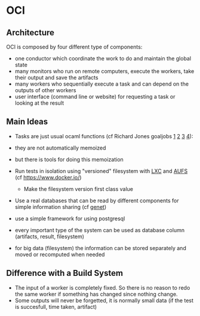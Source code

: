 # OCI #

## Architecture ##

OCI is composed by four different type of components:

- one conductor which coordinate the work to do and maintain the global state
- many monitors who run on remote computers, execute the workers, take their output
  and save the artifacts
- many workers who sequentially execute a task and can depend on the
  outputs of other workers
- user interface (command line or website) for requesting a task or
  looking at the result

## Main Ideas ##

- Tasks are just usual ocaml functions (cf Richard Jones goaljobs [1](https://rwmj.wordpress.com/2013/09/19/goaljobs-part-1/) [2](https://rwmj.wordpress.com/2013/09/20/goaljobs-part-2/) [3](https://rwmj.wordpress.com/2013/09/20/goaljobs-part-3/) [4](https://rwmj.wordpress.com/2013/09/20/goaljobs-part-4/)):
 - they are not automatically memoized
 - but there is tools for doing this memoization

- Run tests in isolation using "versioned" filesystem with [LXC](http://linuxcontainers.org/) and [AUFS](http://en.wikipedia.org/wiki/Aufs) (cf https://www.docker.io/)
  - Make the filesystem version first class value

- Use a real databases that can be read by different components for
  simple information sharing (cf [genet](http://zoggy.github.io/genet/))
 - use a simple framework for using postgresql
 - every important type of the system can be used as database
   column (artifacts, result, filesystem)
 - for big data (filesystem) the information can be stored separately
 and moved or recomputed when needed


## Difference with a Build System ##

- The input of a worker is completely fixed. So there is no reason to
  redo the same worker if something has changed since nothing change.
- Some outputs will never be forgetted, it is normally small data
  (if the test is succesfull, time taken, artifact)
